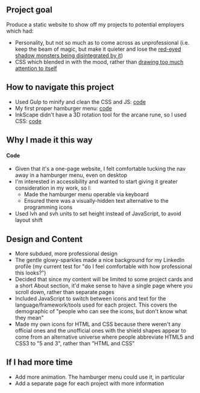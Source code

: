 ## Project goal
Produce a static website to show off my projects to potential employers which had:
- Personality, but not so much as to come across as unprofessional (i.e. keep the beam of magic, but make it quieter and lose the [red-eyed shadow monsters being disintegrated by it](https://alex-symonds.github.io/monsters/))
- CSS which blended in with the mood, rather than [drawing too much attention to itself](https://alex-symonds.github.io/doodles/)

## How to navigate this project
- Used Gulp to minify and clean the CSS and JS: [code](https://github.com/Alex-Symonds/portfolio-02-magic/blob/main/gulpfile.js)
- My first proper hamburger menu: [code](https://github.com/Alex-Symonds/portfolio-02-magic/blob/main/dev/scripts/hamburger_menu.js)
- InkScape didn't have a 3D rotation tool for the arcane rune, so I used CSS: [code](https://github.com/Alex-Symonds/portfolio-02-magic/blob/77a7d3a488c232f1e20bd36908b22ab9268358ac/dev/scss/hero.scss#L115)


## Why I made it this way
#### Code
- Given that it's a one-page website, I felt comfortable tucking the nav away in a hamburger menu, even on desktop
- I'm interested in accessibility and wanted to start giving it greater consideration in my work, so I:
   - Made the hamburger menu operable via keyboard
   - Ensured there was a visually-hidden text alternative to the programming icons
- Used lvh and svh units to set height instead of JavaScript, to avoid layout shift

## Design and Content
- More subdued, more professional design
- The gentle glowy-sparkles made a nice background for my LinkedIn profile (my current test for "do I feel comfortable with how professional this looks?")
- Decided that since my content will be limited to some project cards and a short About section, it'd make sense to have a single page where you scroll down, rather than separate pages
- Included JavaScript to switch between icons and text for the language/framework/tools used for each project. This covers the demographic of "people who can see the icons, but don't know what they mean"
- Made my own icons for HTML and CSS because there weren't any official ones and the unofficial ones with the shield shapes appear to come from an alternative universe where people abbreviate HTML5 and CSS3 to "5 and 3", rather than "HTML and CSS"

## If I had more time
- Add more animation. The hamburger menu could use it, in particular
- Add a separate page for each project with more information






